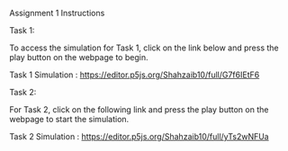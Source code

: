 Assignment 1 Instructions

Task 1:

To access the simulation for Task 1, click on the link below and press the play button on the webpage to begin.

Task 1 Simulation : https://editor.p5js.org/Shahzaib10/full/G7f6IEtF6

Task 2:

For Task 2, click on the following link and press the play button on the webpage to start the simulation.

Task 2 Simulation : https://editor.p5js.org/Shahzaib10/full/yTs2wNFUa
